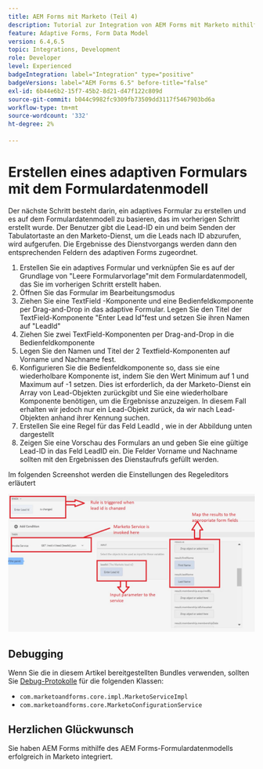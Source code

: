 ```yaml
---
title: AEM Forms mit Marketo (Teil 4)
description: Tutorial zur Integration von AEM Forms mit Marketo mithilfe des AEM Forms-Formulardatenmodells.
feature: Adaptive Forms, Form Data Model
version: 6.4,6.5
topic: Integrations, Development
role: Developer
level: Experienced
badgeIntegration: label="Integration" type="positive"
badgeVersions: label="AEM Forms 6.5" before-title="false"
exl-id: 6b44e6b2-15f7-45b2-8d21-d47f122c809d
source-git-commit: b044c9982fc9309fb73509dd3117f5467903bd6a
workflow-type: tm+mt
source-wordcount: '332'
ht-degree: 2%

---
```


# Erstellen eines adaptiven Formulars mit dem Formulardatenmodell

Der nächste Schritt besteht darin, ein adaptives Formular zu erstellen und es auf dem Formulardatenmodell zu basieren, das im vorherigen Schritt erstellt wurde.
Der Benutzer gibt die Lead-ID ein und beim Senden der Tabulatortaste an den Marketo-Dienst, um die Leads nach ID abzurufen, wird aufgerufen. Die Ergebnisse des Dienstvorgangs werden dann den entsprechenden Feldern des adaptiven Forms zugeordnet.

1. Erstellen Sie ein adaptives Formular und verknüpfen Sie es auf der Grundlage von &quot;Leere Formularvorlage&quot;mit dem Formulardatenmodell, das Sie im vorherigen Schritt erstellt haben.
1. Öffnen Sie das Formular im Bearbeitungsmodus
1. Ziehen Sie eine TextField -Komponente und eine Bedienfeldkomponente per Drag-and-Drop in das adaptive Formular. Legen Sie den Titel der TextField-Komponente &quot;Enter Lead Id&quot;fest und setzen Sie ihren Namen auf &quot;LeadId&quot;
1. Ziehen Sie zwei TextField-Komponenten per Drag-and-Drop in die Bedienfeldkomponente
1. Legen Sie den Namen und Titel der 2 Textfield-Komponenten auf Vorname und Nachname fest.
1. Konfigurieren Sie die Bedienfeldkomponente so, dass sie eine wiederholbare Komponente ist, indem Sie den Wert Minimum auf 1 und Maximum auf -1 setzen. Dies ist erforderlich, da der Marketo-Dienst ein Array von Lead-Objekten zurückgibt und Sie eine wiederholbare Komponente benötigen, um die Ergebnisse anzuzeigen. In diesem Fall erhalten wir jedoch nur ein Lead-Objekt zurück, da wir nach Lead-Objekten anhand ihrer Kennung suchen.
1. Erstellen Sie eine Regel für das Feld LeadId , wie in der Abbildung unten dargestellt
1. Zeigen Sie eine Vorschau des Formulars an und geben Sie eine gültige Lead-ID in das Feld LeadID ein. Die Felder Vorname und Nachname sollten mit den Ergebnissen des Dienstaufrufs gefüllt werden.

Im folgenden Screenshot werden die Einstellungen des Regeleditors erläutert

![ruleeditor](assets/ruleeditor.jfif)

## Debugging

Wenn Sie die in diesem Artikel bereitgestellten Bundles verwenden, sollten Sie [Debug-Protokolle](http://localhost:4502/system/console/slinglog) für die folgenden Klassen:

+ `com.marketoandforms.core.impl.MarketoServiceImpl`
+ `com.marketoandforms.core.MarketoConfigurationService`

## Herzlichen Glückwunsch

Sie haben AEM Forms mithilfe des AEM Forms-Formulardatenmodells erfolgreich in Marketo integriert.